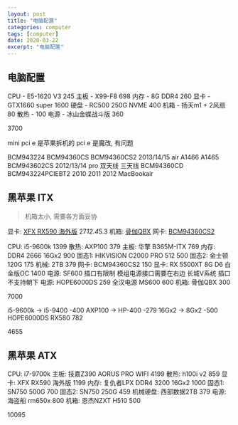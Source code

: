 ```yaml
---
layout: post
title: "电脑配置"
categories: computer
tags: [computer]
date: 2020-03-22
excerpt: "电脑配置"
---
```


## 电脑配置
CPU - E5-1620 V3     245
主板 - X99-F8        698
内存 - 8G DDR4       260
显卡 - GTX1660 super 1600
硬盘 - RC500 250G NVME 400
机箱 - 扬天m1 + 2风扇 80
散热 -               100
电源 - 冰山金蝶战斗版 360

3700

mini pci e 是苹果拆机的
pci e 是魔改, 有问题

BCM943224
BCM94360CS
BCM94360CS2 2013/14/15 air A1466 A1465
BCM943602CS 2012/13/14 pro 双天线  三天线 
BCM94360CD 
BCM943224PCIEBT2  2010 2011 2012 MacBookair

## 黑苹果 ITX

> 机箱太小, 需要各方面妥协

显卡: [XFX RX590 海外版](https://item.jd.com/46294539257.html) 27*12.4*5.3
机箱: [骨伽QBX](https://detail.tmall.com/item.htm?id=560300184114&spm=a1z0k.7385961.1997985097.d4918997.25f543dcOKj7dP&_u=t2dmg8j26111)
网卡: [BCM94360CS2](https://item.taobao.com/item.htm?spm=a230r.1.14.39.5cde2a366uAnro&id=598449642067&ns=1&abbucket=6#detail)

CPU: i5-9600k                    1399
散热: AXP100                     379
主板: 华擎 B365M-ITX             769
内存: DDR4 2666 16Gx2            900
固态1: HIKVISION C2000 PRO 512   500
固态2: 金士顿 120G               175
机械: 2TB                        379
网卡: BCM94360CS2                150 
显卡: RX 5500XT 8G D6 白金版OC   1400
电源: SF600 插口有限制 模组电源接口需要在右边 长城V系统   插口不支持朝下
电源: HOPE6000DS                 259
        全汉电源 MS600           600
机箱: 骨伽QBX                    300

7000

i5-9600k -> i5-9400             -400
AXP100   -> HP-400              -279
16Gx2    -> 8Gx2                -500
HOPE6000DS
RX580                            782

4655




## 黑苹果 ATX

CPU: i7-9700k 
主板: 技嘉Z390 AORUS PRO WIFI     4199
散热: h100i v2                    859
显卡: XFX RX590 海外版            1199
内存: 复仇者LPX DDR4 3200 16Gx2   1000
固态1: SN750 500G                 700
固态2: SN750 250G                 459
机械硬盘: 西部数据2TB             379
电源: 海盗船 rm650x               800
机箱: 恩杰NZXT H510               500

10095
